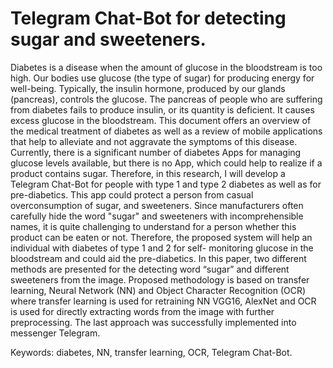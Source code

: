 # Telegram Chat-Bot for detecting sugar and sweeteners.

Diabetes is a disease when the amount of glucose in the bloodstream is too high. Our bodies use glucose (the type of sugar) for producing energy for well-being. Typically, the insulin hormone, produced by our glands (pancreas), controls the glucose. The pancreas of people who are suffering from diabetes fails to produce insulin, or its quantity is deficient. It causes excess glucose in the bloodstream. This document offers an overview of the medical treatment of diabetes as well as a review of mobile applications that help to alleviate and not aggravate the symptoms of this disease. Currently, there is a significant number of diabetes Apps for managing glucose levels available, but there is no App, which could help to realize if a product contains sugar. Therefore, in this research, I will develop a Telegram Chat-Bot for people with type 1 and type 2 diabetes as well as for pre-diabetics. This app could protect a person from casual overconsumption of sugar, and sweeteners. Since manufacturers often carefully hide the word "sugar" and sweeteners with incomprehensible names, it is quite challenging to understand for a person whether this product can be eaten or not. Therefore, the proposed system will help an individual with diabetes of type 1 and 2 for self- monitoring glucose in the bloodstream and could aid the pre-diabetics. In this paper, two different methods are presented for the detecting word “sugar” and different sweeteners from the image. Proposed methodology is based on transfer learning, Neural Network (NN) and Object Character Recognition (OCR) where transfer learning is used for retraining NN VGG16, AlexNet and OCR is used for directly extracting words from the image with further preprocessing. The last approach was successfully implemented into messenger Telegram. 

Keywords: diabetes, NN, transfer learning, OCR, Telegram Chat-Bot.
